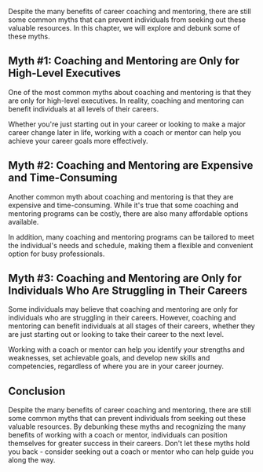 
Despite the many benefits of career coaching and mentoring, there are still some common myths that can prevent individuals from seeking out these valuable resources. In this chapter, we will explore and debunk some of these myths.

Myth #1: Coaching and Mentoring are Only for High-Level Executives
------------------------------------------------------------------

One of the most common myths about coaching and mentoring is that they are only for high-level executives. In reality, coaching and mentoring can benefit individuals at all levels of their careers.

Whether you're just starting out in your career or looking to make a major career change later in life, working with a coach or mentor can help you achieve your career goals more effectively.

Myth #2: Coaching and Mentoring are Expensive and Time-Consuming
----------------------------------------------------------------

Another common myth about coaching and mentoring is that they are expensive and time-consuming. While it's true that some coaching and mentoring programs can be costly, there are also many affordable options available.

In addition, many coaching and mentoring programs can be tailored to meet the individual's needs and schedule, making them a flexible and convenient option for busy professionals.

Myth #3: Coaching and Mentoring are Only for Individuals Who Are Struggling in Their Careers
--------------------------------------------------------------------------------------------

Some individuals may believe that coaching and mentoring are only for individuals who are struggling in their careers. However, coaching and mentoring can benefit individuals at all stages of their careers, whether they are just starting out or looking to take their career to the next level.

Working with a coach or mentor can help you identify your strengths and weaknesses, set achievable goals, and develop new skills and competencies, regardless of where you are in your career journey.

Conclusion
----------

Despite the many benefits of career coaching and mentoring, there are still some common myths that can prevent individuals from seeking out these valuable resources. By debunking these myths and recognizing the many benefits of working with a coach or mentor, individuals can position themselves for greater success in their careers. Don't let these myths hold you back - consider seeking out a coach or mentor who can help guide you along the way.
